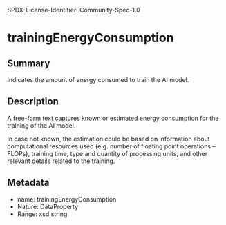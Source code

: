 SPDX-License-Identifier: Community-Spec-1.0

# trainingEnergyConsumption

## Summary

Indicates the amount of energy consumed to train the AI model.

## Description

A free-form text captures known or estimated energy consumption for the training of the AI model.

In case not known, the estimation could be based on information about computational resources used
(e.g. number of floating point operations – FLOPs), training time, type and quantity of processing
units, and other relevant details related to the training.

## Metadata

- name: trainingEnergyConsumption
- Nature: DataProperty
- Range: xsd:string
